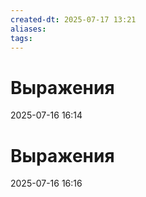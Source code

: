 ```yaml
---
created-dt: 2025-07-17 13:21
aliases: 
tags:
---
```

# Выражения
2025-07-16 16:14

# Выражения
2025-07-16 16:16


